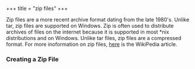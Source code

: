 +++
title = "zip files"
+++

Zip files are a more recent archive format dating from the late
1980's.  Unlike tar, zip files are supported on Windows.  Zip is
often used to distribute archives of files on the internet 
because it is supported in most *nix distributions and on Windows.
Unlike tar files, zip files are a compressed format.  For more
inoformation on zip files, [here](https://en.wikipedia.org/wiki/Zip_(file_format)) is the WikiPedia article.

### Creating a Zip File

